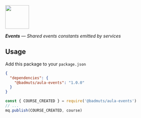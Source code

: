 <img src="https://emojipedia-us.s3.dualstack.us-west-1.amazonaws.com/thumbs/240/apple/198/fireworks_1f386.png" width="75"/>

_**Events** — Shared events constants emitted by services_

## Usage
Add this package to your `package.json`

```json
{
  "dependencies": {
    "@badmuts/aula-events": "1.0.0"
  }
}
```

```js
const { COURSE_CREATED } = require('@badmuts/aula-events')
// ...
mq.publish(COURSE_CREATED, course)
```
